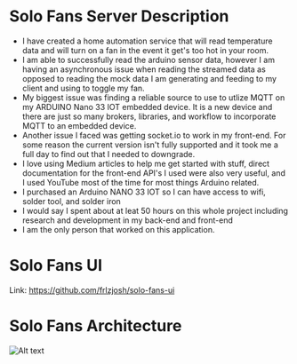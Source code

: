 # Solo Fans Server Description
- I have created a home automation service that will read temperature data and will turn on a fan in the event it get's too hot in your room. 
- I am able to successfully read the arduino sensor data, however I am having an asynchronous issue when reading the streamed data as opposed to reading the mock data I am generating and feeding to my client and using to toggle my fan.
- My biggest issue was finding a reliable source to use to utlize MQTT on my ARDUINO Nano 33 IOT embedded device. It is a new device and there are just so many brokers, libraries, and workflow to incorporate MQTT to an embedded device.
- Another issue I faced was getting socket.io to work in my front-end. For some reason the current version isn't fully supported and it took me a full day to find out that I needed to downgrade.
- I love using Medium articles to help me get started with stuff, direct documentation for the front-end API's I used were also very useful, and I used YouTube most of the time for most things Arduino related.
- I purchased an Arduino NANO 33 IOT so I can have access to wifi, solder tool, and solder iron
- I would say I spent about at leat 50 hours on this whole project including research and development in my back-end and front-end
- I am the only person that worked on this application.


# Solo Fans UI
Link: https://github.com/frlzjosh/solo-fans-ui

# Solo Fans Architecture
![Alt text](https://cdn.discordapp.com/attachments/739328290707210430/786280130367848488/FINAL_OFF-TOP_ARCHITECTURE.png) 

